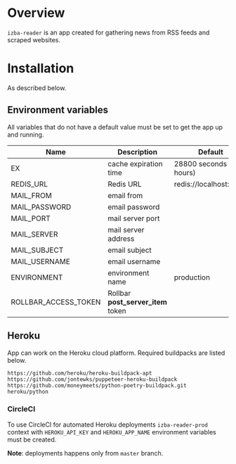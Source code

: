# Overview

`izba-reader` is an app created for gathering news from RSS feeds and scraped websites.

# Installation

As described below.

## Environment variables

All variables that do not have a default value must be set to get the app up and running.

| Name                 | Description                        | Default                 |
|----------------------|------------------------------------|-------------------------|
| EX                   | cache expiration time              | 28800 seconds (8 hours) |
| REDIS_URL            | Redis URL                          | redis://localhost:6379  |
| MAIL_FROM            | email from                         |
| MAIL_PASSWORD        | email password                     |
| MAIL_PORT            | mail server port                   |
| MAIL_SERVER          | mail server address                |
| MAIL_SUBJECT         | email subject                      |
| MAIL_USERNAME        | email username                     |
| ENVIRONMENT          | environment name                   | production              |
| ROLLBAR_ACCESS_TOKEN | Rollbar **post_server_item** token |

## Heroku

App can work on the Heroku cloud platform. Required buildpacks are listed below.

```
https://github.com/heroku/heroku-buildpack-apt
https://github.com/jontewks/puppeteer-heroku-buildpack
https://github.com/moneymeets/python-poetry-buildpack.git
heroku/python
```

### CircleCI

To use CircleCI for automated Heroku deployments `izba-reader-prod` context with
`HEROKU_API_KEY` and `HEROKU_APP_NAME` environment variables must be created.

**Note**: deployments happens only from `master` branch.
